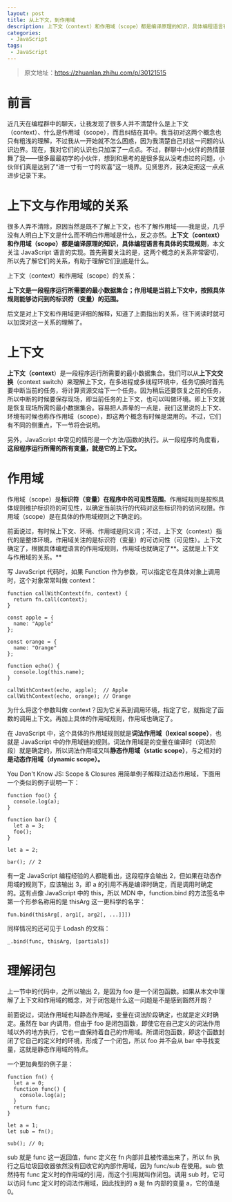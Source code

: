 ```yaml
---
layout: post
title: 从上下文，到作用域
description: 上下文（context）和作用域（scope）都是编译原理的知识，具体编程语言有具体的实现规则。
categories:
 - JavaScript
tags:
 - JavaScript
---
```


> 原文地址：https://zhuanlan.zhihu.com/p/30121515

# 前言

近几天在编程群中的聊天，让我发现了很多人并不清楚什么是上下文（context）、什么是作用域（scope），而且纠结在其中。我当初对这两个概念也只有粗浅的理解，不过我从一开始就不怎么困惑，因为我清楚自己对这一问题的认识边界。现在，我对它们的认识也只加深了一点点。不过，群聊中小伙伴的热情鼓舞了我——很多最最初学的小伙伴，想到和思考的是很多我从没考虑过的问题，小伙伴们真是达到了“进一寸有一寸的欢喜”这一境界。见贤思齐，我决定把这一点点进步记录下来。

# 上下文与作用域的关系 

很多人弄不清除，原因当然是既不了解上下文，也不了解作用域——我是说，几乎没有人明白上下文是什么而不明白作用域是什么，反之亦然。**上下文（context）和作用域（scope）都是编译原理的知识，具体编程语言有具体的实现规则**，本文关注 JavaScript 语言的实现。首先需要关注的是，这两个概念的关系非常密切，所以先了解它们的关系，有助于理解它们到底是什么。

上下文（context）和作用域（scope）的关系：

**上下文是一段程序运行所需要的最小数据集合；作用域是当前上下文中，按照具体规则能够访问到的标识符（变量）的范围。**

后文是对上下文和作用域更详细的解释，知道了上面指出的关系，往下阅读时就可以加深对这一关系的理解了。

# 上下文 

**上下文（context**）是一段程序运行所需要的最小数据集合。我们可以从**上下文交换**（context switch）来理解上下文，在多进程或多线程环境中，任务切换时首先要中断当前的任务，将计算资源交给下一个任务。因为稍后还要恢复之前的任务，所以中断的时候要保存现场，即当前任务的上下文，也可以叫做环境。即上下文就是恢复现场所需的最小数据集合。容易把人弄晕的一点是，我们这里说的上下文、环境有时候也称作作用域（scope），即这两个概念有时候是混用的。不过，它们有不同的侧重点，下一节将会说明。

另外，JavaScript 中常见的情形是一个方法/函数的执行。从一段程序的角度看，**这段程序运行所需的所有变量，就是它的上下文。**

# 作用域 

作用域（scope）是**标识符（变量）在程序中的可见性范围**。作用域规则是按照具体规则维护标识符的可见性，以确定当前执行的代码对这些标识符的访问权限。作用域（scope）是在具体的作用域规则之下确定的。

前面说过，有时候上下文、环境、作用域是同义词；不过，上下文（context）指代的是整体环境，作用域关注的是标识符（变量）的可访问性（可见性）。上下文确定了，根据具体编程语言的作用域规则，作用域也就确定了**。这就是上下文与作用域的关系。**

写 JavaScript 代码时，如果 Function 作为参数，可以指定它在具体对象上调用时，这个对象常常叫做 context：

	function callWithContext(fn, context) {
	  return fn.call(context);
	}
	
	const apple = {
	  name: "Apple"
	};
	
	const orange = {
	  name: "Orange"
	};
	
	function echo() {
	  console.log(this.name);
	}
	
	callWithContext(echo, apple);  // Apple
	callWithContext(echo, orange); // Orange

为什么将这个参数叫做 context？因为它关系到调用环境，指定了它，就指定了函数的调用上下文。再加上具体的作用域规则，作用域也确定了。

在 JavaScript 中，这个具体的作用域规则就是**词法作用域（lexical scope）**，也就是 JavaScript 中的作用域链的规则。词法作用域是的变量在编译时（词法阶段）就是确定的，所以词法作用域又叫**静态作用域（static scope）**，与之相对的**是动态作用域（dynamic scope）。**

You Don't Know JS: Scope & Closures 用简单例子解释过动态作用域，下面用一个类似的例子说明一下：

	function foo() {
	  console.log(a);
	}
	
	function bar() {
	  let a = 3;
	  foo();
	}
	
	let a = 2;
	
	bar(); // 2

有一定 JavaScript 编程经验的人都能看出，这段程序会输出 2，但如果在动态作用域的规则下，应该输出 3，即 a 的引用不再是编译时确定，而是调用时确定的。这有点像 JavaScript 中的 this，所以 MDN 中，function.bind 的方法签名中第一个形参名称用的是 thisArg 这一更科学的名字：

	fun.bind(thisArg[, arg1[, arg2[, ...]]])

同样情况的还可见于 Lodash 的文档：

	_.bind(func, thisArg, [partials])

# 理解闭包 

上一节中的代码中，之所以输出 2，是因为 foo 是一个闭包函数。如果从本文中理解了上下文和作用域的概念，对于闭包是什么这一问题是不是感到豁然开朗？

前面说过，词法作用域也叫静态作用域，变量在词法阶段确定，也就是定义时确定。虽然在 bar 内调用，但由于 foo 是闭包函数，即使它在自己定义的词法作用域以外的地方执行，它也一直保持着自己的作用域。所谓闭包函数，即这个函数封闭了它自己的定义时的环境，形成了一个闭包，所以 foo 并不会从 bar 中寻找变量，这就是静态作用域的特点。

一个更加典型的例子是：

	function fn() {
	  let a = 0;
	  function func() {
	    console.log(a);
	  }
	  return func;
	}
	
	let a = 1;
	let sub = fn();
	
	sub(); // 0;

sub 就是 func 这一返回值，func 定义在 fn 内部并且被传递出来了，所以 fn 执行之后垃圾回收器依然没有回收它的内部作用域，因为 func/sub 在使用。sub 依然持有 func 定义时的作用域的引用，而这个引用就叫作闭包。调用 sub 时，它可以访问 func 定义时的词法作用域，因此找到的 a 是 fn 内部的变量 a，它的值是 0。